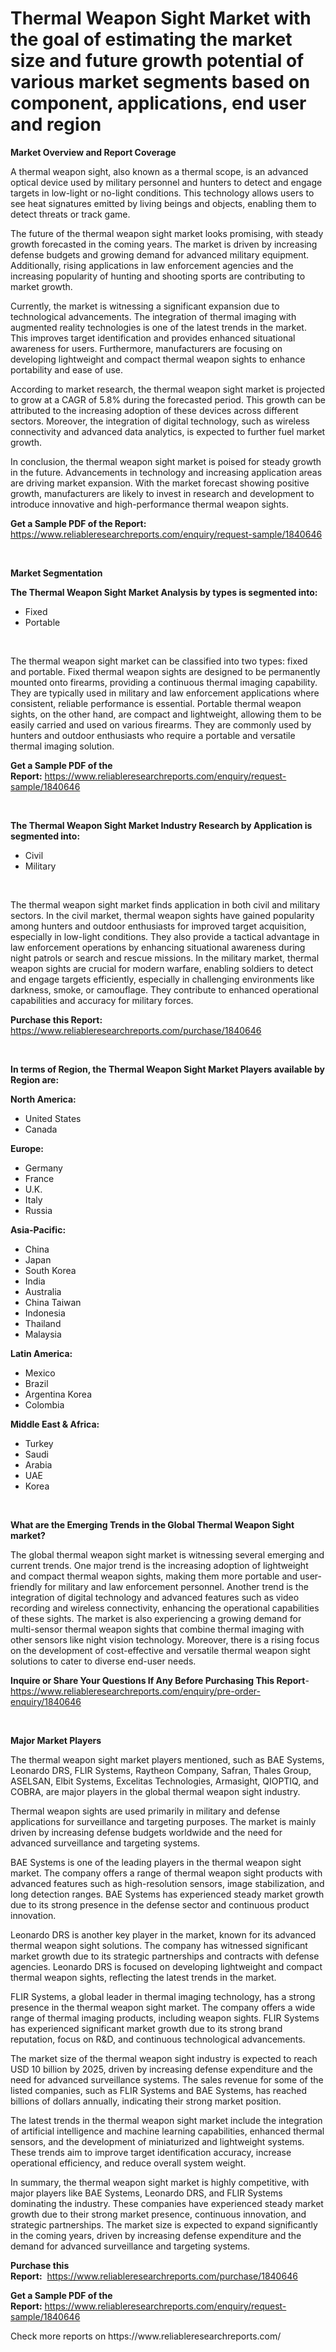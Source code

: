 <p><h1>Thermal Weapon Sight Market with the goal of estimating the market size and future growth potential of various market segments based on component, applications, end user and region</h1></p><p><strong>Market Overview and Report Coverage</strong></p>
<p><p>A thermal weapon sight, also known as a thermal scope, is an advanced optical device used by military personnel and hunters to detect and engage targets in low-light or no-light conditions. This technology allows users to see heat signatures emitted by living beings and objects, enabling them to detect threats or track game.</p><p>The future of the thermal weapon sight market looks promising, with steady growth forecasted in the coming years. The market is driven by increasing defense budgets and growing demand for advanced military equipment. Additionally, rising applications in law enforcement agencies and the increasing popularity of hunting and shooting sports are contributing to market growth.</p><p>Currently, the market is witnessing a significant expansion due to technological advancements. The integration of thermal imaging with augmented reality technologies is one of the latest trends in the market. This improves target identification and provides enhanced situational awareness for users. Furthermore, manufacturers are focusing on developing lightweight and compact thermal weapon sights to enhance portability and ease of use.</p><p>According to market research, the thermal weapon sight market is projected to grow at a CAGR of 5.8% during the forecasted period. This growth can be attributed to the increasing adoption of these devices across different sectors. Moreover, the integration of digital technology, such as wireless connectivity and advanced data analytics, is expected to further fuel market growth.</p><p>In conclusion, the thermal weapon sight market is poised for steady growth in the future. Advancements in technology and increasing application areas are driving market expansion. With the market forecast showing positive growth, manufacturers are likely to invest in research and development to introduce innovative and high-performance thermal weapon sights.</p></p>
<p><strong>Get a Sample PDF of the Report:</strong> <a href="https://www.reliableresearchreports.com/enquiry/request-sample/1840646">https://www.reliableresearchreports.com/enquiry/request-sample/1840646</a></p>
<p>&nbsp;</p>
<p><strong>Market Segmentation</strong></p>
<p><strong>The Thermal Weapon Sight Market Analysis by types is segmented into:</strong></p>
<p><ul><li>Fixed</li><li>Portable</li></ul></p>
<p>&nbsp;</p>
<p><p>The thermal weapon sight market can be classified into two types: fixed and portable. Fixed thermal weapon sights are designed to be permanently mounted onto firearms, providing a continuous thermal imaging capability. They are typically used in military and law enforcement applications where consistent, reliable performance is essential. Portable thermal weapon sights, on the other hand, are compact and lightweight, allowing them to be easily carried and used on various firearms. They are commonly used by hunters and outdoor enthusiasts who require a portable and versatile thermal imaging solution.</p></p>
<p><strong>Get a Sample PDF of the Report:</strong>&nbsp;<a href="https://www.reliableresearchreports.com/enquiry/request-sample/1840646">https://www.reliableresearchreports.com/enquiry/request-sample/1840646</a></p>
<p>&nbsp;</p>
<p><strong>The Thermal Weapon Sight Market Industry Research by Application is segmented into:</strong></p>
<p><ul><li>Civil</li><li>Military</li></ul></p>
<p>&nbsp;</p>
<p><p>The thermal weapon sight market finds application in both civil and military sectors. In the civil market, thermal weapon sights have gained popularity among hunters and outdoor enthusiasts for improved target acquisition, especially in low-light conditions. They also provide a tactical advantage in law enforcement operations by enhancing situational awareness during night patrols or search and rescue missions. In the military market, thermal weapon sights are crucial for modern warfare, enabling soldiers to detect and engage targets efficiently, especially in challenging environments like darkness, smoke, or camouflage. They contribute to enhanced operational capabilities and accuracy for military forces.</p></p>
<p><strong>Purchase this Report:</strong>&nbsp; <a href="https://www.reliableresearchreports.com/purchase/1840646">https://www.reliableresearchreports.com/purchase/1840646</a></p>
<p>&nbsp;</p>
<p><strong>In terms of Region, the Thermal Weapon Sight Market Players available by Region are:</strong></p>
<p>
    <p> <strong> North America: </strong>
        <ul>
            <li>United States</li>
            <li>Canada</li>
        </ul>
        </p> 
    <p> <strong> Europe: </strong>
        <ul>
            <li>Germany</li>
            <li>France</li>
            <li>U.K.</li>
            <li>Italy</li>
            <li>Russia</li>
        </ul>
        </p> 
    <p> <strong> Asia-Pacific: </strong>
        <ul>
            <li>China</li>
            <li>Japan</li>
            <li>South Korea</li>
            <li>India</li>
            <li>Australia</li>
            <li>China Taiwan</li>
            <li>Indonesia</li>
            <li>Thailand</li>
            <li>Malaysia</li>
        </ul>
        </p> 
    <p> <strong> Latin America: </strong>
        <ul>
            <li>Mexico</li>
            <li>Brazil</li>
            <li>Argentina Korea</li>
            <li>Colombia</li>
        </ul>
        </p> 
    <p> <strong> Middle East & Africa: </strong>
        <ul>
            <li>Turkey</li>
            <li>Saudi</li>
            <li>Arabia</li>
            <li>UAE</li>
            <li>Korea</li>
        </ul>
    </p>
    </p>
<p>&nbsp;</p>
<p><strong>What are the Emerging Trends in the Global Thermal Weapon Sight market?</strong></p>
<p><p>The global thermal weapon sight market is witnessing several emerging and current trends. One major trend is the increasing adoption of lightweight and compact thermal weapon sights, making them more portable and user-friendly for military and law enforcement personnel. Another trend is the integration of digital technology and advanced features such as video recording and wireless connectivity, enhancing the operational capabilities of these sights. The market is also experiencing a growing demand for multi-sensor thermal weapon sights that combine thermal imaging with other sensors like night vision technology. Moreover, there is a rising focus on the development of cost-effective and versatile thermal weapon sight solutions to cater to diverse end-user needs.</p></p>
<p><strong>Inquire or Share Your Questions If Any Before Purchasing This Report</strong>- <a href="https://www.reliableresearchreports.com/enquiry/pre-order-enquiry/1840646">https://www.reliableresearchreports.com/enquiry/pre-order-enquiry/1840646</a></p>
<p>&nbsp;</p>
<p><strong>Major Market Players</strong></p>
<p><p>The thermal weapon sight market players mentioned, such as BAE Systems, Leonardo DRS, FLIR Systems, Raytheon Company, Safran, Thales Group, ASELSAN, Elbit Systems, Excelitas Technologies, Armasight, QIOPTIQ, and COBRA, are major players in the global thermal weapon sight industry.</p><p>Thermal weapon sights are used primarily in military and defense applications for surveillance and targeting purposes. The market is mainly driven by increasing defense budgets worldwide and the need for advanced surveillance and targeting systems.</p><p>BAE Systems is one of the leading players in the thermal weapon sight market. The company offers a range of thermal weapon sight products with advanced features such as high-resolution sensors, image stabilization, and long detection ranges. BAE Systems has experienced steady market growth due to its strong presence in the defense sector and continuous product innovation.</p><p>Leonardo DRS is another key player in the market, known for its advanced thermal weapon sight solutions. The company has witnessed significant market growth due to its strategic partnerships and contracts with defense agencies. Leonardo DRS is focused on developing lightweight and compact thermal weapon sights, reflecting the latest trends in the market.</p><p>FLIR Systems, a global leader in thermal imaging technology, has a strong presence in the thermal weapon sight market. The company offers a wide range of thermal imaging products, including weapon sights. FLIR Systems has experienced significant market growth due to its strong brand reputation, focus on R&D, and continuous technological advancements.</p><p>The market size of the thermal weapon sight industry is expected to reach USD 10 billion by 2025, driven by increasing defense expenditure and the need for advanced surveillance systems. The sales revenue for some of the listed companies, such as FLIR Systems and BAE Systems, has reached billions of dollars annually, indicating their strong market position.</p><p>The latest trends in the thermal weapon sight market include the integration of artificial intelligence and machine learning capabilities, enhanced thermal sensors, and the development of miniaturized and lightweight systems. These trends aim to improve target identification accuracy, increase operational efficiency, and reduce overall system weight.</p><p>In summary, the thermal weapon sight market is highly competitive, with major players like BAE Systems, Leonardo DRS, and FLIR Systems dominating the industry. These companies have experienced steady market growth due to their strong market presence, continuous innovation, and strategic partnerships. The market size is expected to expand significantly in the coming years, driven by increasing defense expenditure and the demand for advanced surveillance and targeting systems.</p></p>
<p><strong>Purchase this Report:</strong>&nbsp;&nbsp;<a href="https://www.reliableresearchreports.com/purchase/1840646">https://www.reliableresearchreports.com/purchase/1840646</a></p>
<p></p>
<p><strong>Get a Sample PDF of the Report:</strong>&nbsp;<a href="https://www.reliableresearchreports.com/enquiry/request-sample/1840646">https://www.reliableresearchreports.com/enquiry/request-sample/1840646</a></p>
<p>Check more reports on https://www.reliableresearchreports.com/</p>